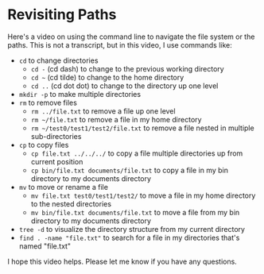 # Revisiting Paths

Here's a video on using the command line to navigate the file system or the paths. This is not a transcript, but in this video, I use commands like:

- ``cd`` to change directories
    - ``cd -`` (cd dash) to change to the previous working directory
    - ``cd ~`` (cd tilde) to change to the home directory
    - ``cd ..`` (cd dot dot) to change to the directory up one level
- ``mkdir -p`` to make multiple directories
- ``rm`` to remove files
    - ``rm ../file.txt`` to remove a file up one level 
    - ``rm ~/file.txt`` to remove a file in my home directory
    - ``rm ~/test0/test1/test2/file.txt`` to remove a file nested in multiple sub-directories
- ``cp`` to copy files
    - ``cp file.txt ../../../`` to copy a file multiple directories up from current position
    - ``cp bin/file.txt documents/file.txt`` to copy a file in my bin directory to my documents directory
- ``mv`` to move or rename a file
    - ``mv file.txt test0/test1/test2/`` to move a file in my home directory to the nested directories
    - ``mv bin/file.txt documents/file.txt`` to move a file from my bin directory to my documents directory
- ``tree -d`` to visualize the directory structure from my current directory
- ``find . -name "file.txt"`` to search for a file in my directories that's named "file.txt"

I hope this video helps. Please let me know if you have any questions.
